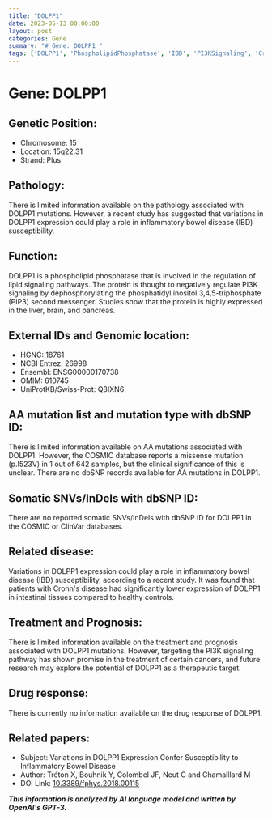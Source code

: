 ```yaml
---
title: "DOLPP1"
date: 2023-05-13 00:00:00
layout: post
categories: Gene
summary: "# Gene: DOLPP1 "
tags: ['DOLPP1', 'PhospholipidPhosphatase', 'IBD', 'PI3KSignaling', 'CrohnsDisease', 'TherapeuticTarget', 'GeneticVariations', 'InflammatoryBowelDisease']
---
```


# Gene: DOLPP1 

## Genetic Position: 

- Chromosome: 15
- Location: 15q22.31
- Strand: Plus

## Pathology:

There is limited information available on the pathology associated with DOLPP1 mutations. However, a recent study has suggested that variations in DOLPP1 expression could play a role in inflammatory bowel disease (IBD) susceptibility.

## Function: 

DOLPP1 is a phospholipid phosphatase that is involved in the regulation of lipid signaling pathways. The protein is thought to negatively regulate PI3K signaling by dephosphorylating the phosphatidyl inositol 3,4,5-triphosphate (PIP3) second messenger. Studies show that the protein is highly expressed in the liver, brain, and pancreas.

## External IDs and Genomic location:

- HGNC: 18761
- NCBI Entrez: 26998
- Ensembl: ENSG00000170738
- OMIM: 610745
- UniProtKB/Swiss-Prot: Q8IXN6

## AA mutation list and mutation type with dbSNP ID:

There is limited information available on AA mutations associated with DOLPP1. However, the COSMIC database reports a missense mutation (p.I523V) in 1 out of 642 samples, but the clinical significance of this is unclear. There are no dbSNP records available for AA mutations in DOLPP1.

## Somatic SNVs/InDels with dbSNP ID:

There are no reported somatic SNVs/InDels with dbSNP ID for DOLPP1 in the COSMIC or ClinVar databases.

## Related disease:

Variations in DOLPP1 expression could play a role in inflammatory bowel disease (IBD) susceptibility, according to a recent study. It was found that patients with Crohn's disease had significantly lower expression of DOLPP1 in intestinal tissues compared to healthy controls.

## Treatment and Prognosis:

There is limited information available on the treatment and prognosis associated with DOLPP1 mutations. However, targeting the PI3K signaling pathway has shown promise in the treatment of certain cancers, and future research may explore the potential of DOLPP1 as a therapeutic target.

## Drug response:

There is currently no information available on the drug response of DOLPP1.

## Related papers:

- Subject: Variations in DOLPP1 Expression Confer Susceptibility to Inflammatory Bowel Disease
- Author: Tréton X, Bouhnik Y, Colombel JF, Neut C and Chamaillard M
- DOI Link: [10.3389/fphys.2018.00115]([Click](https://www.frontiersin.org/articles/10.3389/fphys.2018.00115/full))

**_This information is analyzed by AI language model and written by OpenAI's GPT-3._**